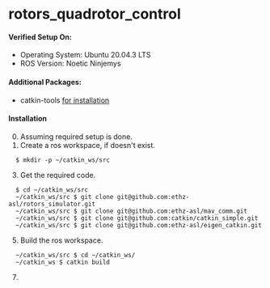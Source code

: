 # rotors_quadrotor_control

#### Verified Setup On:
* Operating System: Ubuntu 20.04.3 LTS
* ROS Version: Noetic Ninjemys

#### Additional Packages:
* catkin-tools [for installation](https://catkin-tools.readthedocs.io/en/latest/installing.html)

#### Installation
0. Assuming required setup is done.
1. Create a ros workspace, if doesn't exist.
  ```
    $ mkdir -p ~/catkin_ws/src
  ```
3. Get the required code.
  ```
    $ cd ~/catkin_ws/src
    ~/catkin_ws/src $ git clone git@github.com:ethz-asl/rotors_simulator.git
    ~/catkin_ws/src $ git clone git@github.com:ethz-asl/mav_comm.git
    ~/catkin_ws/src $ git clone git@github.com:catkin/catkin_simple.git
    ~/catkin_ws/src $ git clone git@github.com:ethz-asl/eigen_catkin.git
  ```
5. Build the ros workspace.
  ```
    ~/catkin_ws/src $ cd ~/catkin_ws/
    ~/catkin_ws $ catkin build
  ```
7. 
